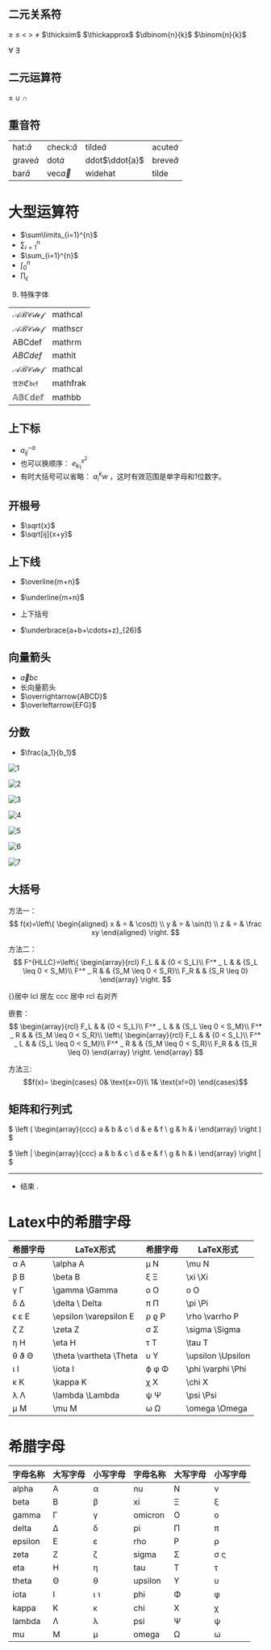 ## 二元关系符
$\geq$
$\leq$
$<$
$>$
$\neq$
$\thicksim$
$\thickapprox$
$\dbinom{n}{k}$  $\binom{n}{k}$


$\forall$  $\exists$

## 二元运算符


$\pm$
$\cup$
$\cap$

## 重音符

|||||
|--|--|--|--|
hat:$\hat{a}$|check:$\check{a}$|tilde$\tilde{a}$|acute$\acute{a}$
grave$\grave{a}$|dot$\dot{a}$|ddot$\ddot{a}$|breve$\breve{a}$|
bar$\bar{a}$|vec$\vec{a}$|widehat|tilde




# 大型运算符
- $\sum\limits_{i=1}^{n}$
- $\sum\nolimits_{i=1}^{n}$
- $\sum_{i=1}^{n}$
- $\int_{0}^{n}$
- $\prod_\epsilon$


9. 特殊字体

| | |
|--|--|
$\mathcal{ABCdef}$ |mathcal
$\mathscr{ABCdef}$ |mathscr
$\mathrm{ABCdef}$ |mathrm
$\mathit{ABCdef}$ |mathit
$\mathcal{ABCdef}$ |mathcal
$\mathfrak{ABCdef}$|mathfrak
$\mathbb{ABCdef}$|mathbb






## 上下标
- $a^{-\alpha}_{ij}$
- 也可以换顺序： $e_{k_1}^{x^2}$
- 有时大括号可以省略： $a_i^kw$ ，这时有效范围是单字母和1位数字。

## 开根号
- $\sqrt{x}$
- $\sqrt[ij]{x+y}$

## 上下线
- $\overline{m+n}$
- $\underline{m+n}$

- 上下括号
- $\underbrace{a+b+\cdots+z}_{26}$


## 向量箭头
- $\vec abc$
- 长向量箭头
- $\overrightarrow{ABCD}$
-  $\overleftarrow{EFG}$

## 分数
- $\frac{a_1}{b_1}$


![1](assets/1.png)


![2](assets/2.png)


![3](assets/3.png)

![4](assets/4.png)

![5](assets/5.png)


![6](assets/6.png)


![7](assets/7.png)






## 大括号
方法一：
$$ f(x)=\left\{
\begin{aligned}
x & = & \cos(t) \\
y & = & \sin(t) \\
z & = & \frac xy
\end{aligned}
\right.
$$

方法二：
$$ F^{HLLC}=\left\{
\begin{array}{rcl}
F_L       &      & {0      <      S_L}\\
F^* _ L     &      & {S_L \leq 0 < S_M}\\
F^* _ R     &      & {S_M \leq 0 < S_R}\\
F_R       &      & {S_R \leq 0}
\end{array} \right. $$

{}居中
lcl 居左
ccc 居中
rcl 右对齐

嵌套：
$$
\begin{array}{rcl}
F_L       &      & {0      <      S_L}\\
F^* _ L     &      & {S_L \leq 0 < S_M}\\
F^* _ R     &      & {S_M \leq 0 < S_R}\\
\left\{ \begin{array}{rcl}
F_L       &      & {0      <      S_L}\\
F^* _ L     &      & {S_L \leq 0 < S_M}\\
F^* _ R     &      & {S_M \leq 0 < S_R}\\
F_R       &      & {S_R \leq 0}
\end{array} \right.
\end{array}  $$


方法三:
$$f(x)=
\begin{cases}
0& \text{x=0}\\
1& \text{x!=0}
\end{cases}$$

## 矩阵和行列式


$
 \left ( \begin{array}{ccc}
a & b & c \\
d & e & f \\
g & h & i \end{array} \right ) $


$
 \left | \begin{array}{ccc}
a & b & c \\
d & e & f \\
g & h & i \end{array} \right | $


---

* 结束
.

# Latex中的希腊字母

<table class="tableizer-table">
<thead><tr class="tableizer-firstrow"><th>希腊字母</th><th>LaTeX形式</th><th>希腊字母</th><th>LaTeX形式</th></tr></thead><tbody>
 <tr><td>α A</td><td>\alpha A</td><td>μ N</td><td>\mu N</td></tr>
 <tr><td>β B</td><td>\beta B</td><td>ξ Ξ</td><td>\xi \Xi</td></tr>
 <tr><td>γ Γ</td><td>\gamma \Gamma</td><td>o O</td><td>o O</td></tr>
 <tr><td>δ Δ</td><td>\delta \ Delta</td><td>π Π</td><td>\pi \Pi</td></tr>
 <tr><td>ϵ ε E</td><td>\epsilon \varepsilon E</td><td>ρ ϱ P</td><td>\rho \varrho P</td></tr>
 <tr><td>ζ Z</td><td>\zeta Z</td><td>σ Σ</td><td>\sigma \Sigma</td></tr>
 <tr><td>η H</td><td>\eta H</td><td>τ T</td><td>\tau T</td></tr>
 <tr><td>θ ϑ Θ</td><td>\theta \vartheta \Theta</td><td>υ Υ</td><td>\upsilon \Upsilon</td></tr>
 <tr><td>ι I</td><td>\iota I</td><td>ϕ φ Φ</td><td>\phi \varphi \Phi</td></tr>
 <tr><td>κ K</td><td>\kappa K</td><td>χ X</td><td>\chi X</td></tr>
 <tr><td>λ Λ</td><td>\lambda \Lambda</td><td>ψ Ψ</td><td>\psi \Psi</td></tr>
 <tr><td>μ M</td><td>\mu M</td><td>ω Ω</td><td>\omega \Omega</td></tr>
</tbody></table>

# 希腊字母

<table class="tableizer-table">
<thead><tr class="tableizer-firstrow"><th>字母名称</th><th>大写字母</th><th>小写字母</th><th>字母名称</th><th>大写字母</th><th>小写字母</th></tr></thead><tbody>
 <tr><td>alpha</td><td>Α</td><td>α</td><td>nu</td><td>Ν</td><td>ν</td></tr>
 <tr><td>beta</td><td>Β</td><td>β</td><td>xi</td><td>Ξ</td><td>ξ</td></tr>
 <tr><td>gamma</td><td>Γ</td><td>γ</td><td>omicron</td><td>Ο</td><td>ο</td></tr>
 <tr><td>delta</td><td>Δ</td><td>δ</td><td>pi</td><td>Π</td><td>π</td></tr>
 <tr><td>epsilon</td><td>Ε</td><td>ε</td><td>rho</td><td>Ρ</td><td>ρ</td></tr>
 <tr><td>zeta</td><td>Ζ</td><td>ζ</td><td>sigma</td><td>Σ</td><td>σ ς</td></tr>
 <tr><td>eta</td><td>Η</td><td>η</td><td>tau</td><td>Τ</td><td>τ</td></tr>
 <tr><td>theta</td><td>Θ</td><td>θ</td><td>upsilon</td><td>Υ</td><td>υ</td></tr>
 <tr><td>iota</td><td>Ι</td><td>ι ℩</td><td>phi</td><td>Φ</td><td>φ</td></tr>
 <tr><td>kappa</td><td>Κ</td><td>κ</td><td>chi</td><td>Χ</td><td>χ</td></tr>
 <tr><td>lambda</td><td>Λ</td><td>λ</td><td>psi</td><td>Ψ</td><td>ψ</td></tr>
 <tr><td>mu</td><td>Μ</td><td>μ</td><td>omega</td><td>Ω</td><td>ω</td></tr>
</tbody></table>
